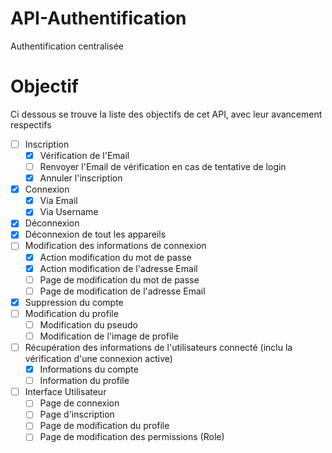 # API-Authentification
Authentification centralisée

# Objectif
Ci dessous se trouve la liste des objectifs de cet API, avec leur avancement respectifs
- [ ] Inscription
    - [X] Vérification de l'Email
    - [ ] Renvoyer l'Email de vérification en cas de tentative de login
    - [X] Annuler l'inscription
- [X] Connexion
    - [X] Via Email
    - [X] Via Username
- [X] Déconnexion
- [X] Déconnexion de tout les appareils
- [ ] Modification des informations de connexion
    - [X] Action modification du mot de passe
    - [X] Action modification de l'adresse Email
    - [ ] Page de modification du mot de passe
    - [ ] Page de modification de l'adresse Email
- [X] Suppression du compte
- [ ] Modification du profile
    - [ ] Modification du pseudo
    - [ ] Modification de l'image de profile
- [ ] Récupération des informations de l'utilisateurs connecté (inclu la vérification d'une connexion active)
    - [X] Informations du compte
    - [ ] Information du profile
- [ ] Interface Utilisateur
    - [ ] Page de connexion
    - [ ] Page d'inscription
    - [ ] Page de modification du profile
    - [ ] Page de modification des permissions (Role)